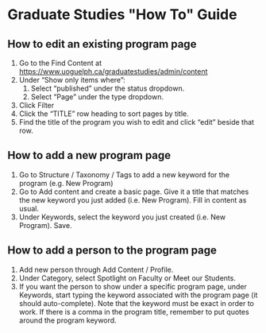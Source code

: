 # Graduate Studies "How To" Guide


## How to edit an existing program page

1.	Go to the Find Content at https://www.uoguelph.ca/graduatestudies/admin/content
2.	Under “Show only items where”:
     1.	Select “published” under the status dropdown.
     2.	Select “Page” under the type dropdown.
3.	Click Filter
4.	Click the “TITLE” row heading to sort pages by title.
5.	Find the title of the program you wish to edit and click “edit” beside that row.

## How to add a new program page

1. Go to Structure / Taxonomy / Tags to add a new keyword for the program (e.g. New Program)
2. Go to Add content and create a basic page. Give it a title that matches the new keyword you just added (i.e. New Program). Fill in content as usual. 
3. Under Keywords, select the keyword you just created (i.e. New Program). Save.

## How to add a person to the program page

1. Add new person through Add Content / Profile.
2. Under Category, select Spotlight on Faculty or Meet our Students.
3. If you want the person to show under a specific program page, under Keywords, start typing the keyword associated with the program page (it should auto-complete). Note that the keyword must be exact in order to work. If there is a comma in the program title, remember to put quotes around the program keyword.
